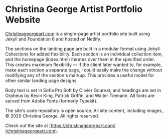 # Christina George Artist Portfolio Website

[Christinageorgeart.com](https://christinageorgeart.com "Christina George artist portfolio") is a single-page artist portfolio site built using Jekyll and Foundation 6 and hosted on Netlify.

The sections on the landing page are built in a modular format using Jekyll Collections for added flexibility. Each section is an individual collection item, and the homepage (index.html) iterates over them in the specified order. This creates maximum flexibility &mdash; if the client later wanted to, for example, make each section a separate page, I could easily make the change without modifying any of the section's markup. This provides a useful model for other similar landing page designs.

Body text is set in Sofia Pro Soft by Olivier Gourvat, and headings are set in Orpheus by Kevin King, Patrick Griffin, and Walter Tiemann. All fonts are served from Adobe Fonts (formerly Typekit).

The site's code repository is open source. All site content, including images, &copy; 2020 Christina George. All rights reserved.

Check out the site at [https://christinageorgeart.com](christinageorgeart.com).
